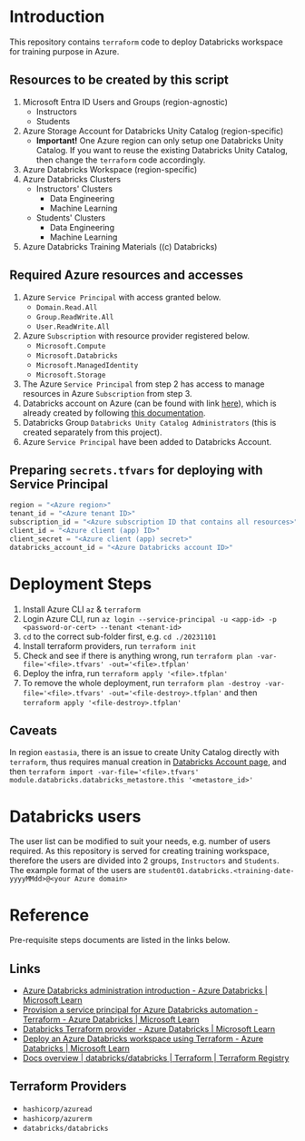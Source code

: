# Introduction
This repository contains `terraform` code to deploy Databricks workspace for training purpose in Azure.

## Resources to be created by this script
1. Microsoft Entra ID Users and Groups (region-agnostic)
    - Instructors
    - Students
1. Azure Storage Account for Databricks Unity Catalog (region-specific)
    - **Important!** One Azure region can only setup one Databricks Unity Catalog. If you want to reuse the existing Databricks Unity Catalog, then change the `terraform` code accordingly.
1. Azure Databricks Workspace (region-specific)
1. Azure Databricks Clusters
    - Instructors' Clusters
        - Data Engineering
        - Machine Learning
    - Students' Clusters
        - Data Engineering
        - Machine Learning
1. Azure Databricks Training Materials ((c) Databricks)

## Required Azure resources and accesses
1. Azure `Service Principal` with access granted below.
    - `Domain.Read.All`
    - `Group.ReadWrite.All`
    - `User.ReadWrite.All`
1. Azure `Subscription` with resource provider registered below.
    - `Microsoft.Compute`
    - `Microsoft.Databricks`
    - `Microsoft.ManagedIdentity`
    - `Microsoft.Storage`
1. The Azure `Service Principal` from step 2 has access to manage resources in Azure `Subscription` from step 3.
1. Databricks account on Azure (can be found with link [here](https://accounts.azuredatabricks.net/)), which is already created by following [this documentation](https://learn.microsoft.com/en-us/azure/databricks/administration-guide/#--establish-your-first-account-admin).
1. Databricks Group `Databricks Unity Catalog Administrators` (this is created separately from this project).
1. Azure `Service Principal` have been added to Databricks Account.

## Preparing `secrets.tfvars` for deploying with Service Principal
```tfvars
region = "<Azure region>"
tenant_id = "<Azure tenant ID>"
subscription_id = "<Azure subscription ID that contains all resources>"
client_id = "<Azure client (app) ID>"
client_secret = "<Azure client (app) secret>"
databricks_account_id = "<Azure Databricks account ID>"
```

# Deployment Steps
1. Install Azure CLI `az` & `terraform`
1. Login Azure CLI, run `az login --service-principal -u <app-id> -p <password-or-cert> --tenant <tenant-id>`
1. `cd` to the correct sub-folder first, e.g. `cd ./20231101`
1. Install terraform providers, run `terraform init`
1. Check and see if there is anything wrong, run `terraform plan -var-file='<file>.tfvars' -out='<file>.tfplan'`
1. Deploy the infra, run `terraform apply '<file>.tfplan'`
1. To remove the whole deployment, run `terraform plan -destroy -var-file='<file>.tfvars' -out='<file-destroy>.tfplan'` and then `terraform apply '<file-destroy>.tfplan'`

## Caveats
In region `eastasia`, there is an issue to create Unity Catalog directly with `terraform`, thus requires manual creation in [Databricks Account page](https://accounts.azuredatabricks.net/data), and then `terraform import -var-file='<file>.tfvars' module.databricks.databricks_metastore.this '<metastore_id>'`

# Databricks users
The user list can be modified to suit your needs, e.g. number of users required.
As this repository is served for creating training workspace, therefore the users are divided into 2 groups, `Instructors` and `Students`.
The example format of the users are
`student01.databricks.<training-date-yyyyMMdd>@<your Azure domain>`

# Reference
Pre-requisite steps documents are listed in the links below.

## Links
- [Azure Databricks administration introduction - Azure Databricks | Microsoft Learn](https://learn.microsoft.com/en-us/azure/databricks/administration-guide/)
- [Provision a service principal for Azure Databricks automation - Terraform - Azure Databricks | Microsoft Learn](https://learn.microsoft.com/en-us/azure/databricks/dev-tools/service-principals-tools-apis)
- [Databricks Terraform provider - Azure Databricks | Microsoft Learn](https://learn.microsoft.com/en-us/azure/databricks/dev-tools/terraform/)
- [Deploy an Azure Databricks workspace using Terraform - Azure Databricks | Microsoft Learn](https://learn.microsoft.com/en-us/azure/databricks/dev-tools/terraform/azure-workspace)
- [Docs overview | databricks/databricks | Terraform | Terraform Registry](https://registry.terraform.io/providers/databricks/databricks/latest/docs)

## Terraform Providers
- `hashicorp/azuread`
- `hashicorp/azurerm`
- `databricks/databricks`
